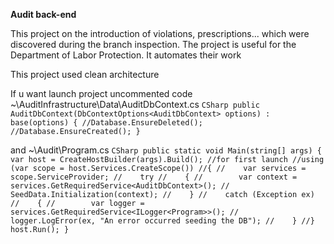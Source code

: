 **Audit back-end**

This project on the introduction of violations, prescriptions... which were discovered during the branch inspection.
The project is useful for the Department of Labor Protection. It automates their work

This project used clean architecture

If u want launch project uncommented code ~\AuditInfrastructure\Data\AuditDbContext.cs 
       ```CSharp
        public AuditDbContext(DbContextOptions<AuditDbContext> options) :
           base(options)
        {
            //Database.EnsureDeleted();
            //Database.EnsureCreated();
        }```

and ~\Audit\Program.cs
     ```CSharp
    public static void Main(string[] args)
    {
        var host = CreateHostBuilder(args).Build();
        //for first launch
        //using (var scope = host.Services.CreateScope())
        //{
        //    var services = scope.ServiceProvider;
        //    try
        //    {
        //        var context = services.GetRequiredService<AuditDbContext>();
        //        SeedData.Initialization(context);
        //    }
        //    catch (Exception ex)
        //    {
        //        var logger = services.GetRequiredService<ILogger<Program>>();
        //        logger.LogError(ex, "An error occurred seeding the DB");
        //    }
        //}
        host.Run();
    }```
